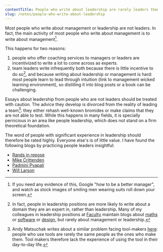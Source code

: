 ```yaml
---
contentTitle: People who write about leadership are rarely leaders themselves
slug: /notes/people-who-write-about-leadership
---
```


Most people who write about management or leadership are not leaders. In fact, the main activity of most people who write about management is to write about management[^1].

This happens for two reasons: 
1. people who offer coaching services to managers or leaders are incentivized to write a lot to come across as experts.
2. team leaders write infrequently both because there is little incentive to do so[^2], and because writing about leadership or management is hard: most people learn to lead through intuition (link to management wicked learning environment), so distilling it into blog posts or a book can be challenging.

Essays about leadership from people who are not leaders should be treated with caution. The advice they develop is divorced from the reality of leading a team[^3]: they either rehash well-known bromides or make claims that they are not able to test. While this happens in many fields, it is specially pernicious in an area like people leadership, which does not stand on a firm theoretical foundation.

The word of people with significant experience in leadership should therefore be rated highly. Everyone else's is of little value. I have found the following blogs by practicing people leaders insightful:
- [Rands in repose](https://randsinrepose.com/)
- [Mike Crittenden](https://critter.blog/)
- [Padmini Pyapali](https://smallbigideas.substack.com/)
- [Will Larson](https://lethain.com/featured/)

[^1]: If you need any evidence of this, Google "how to be a better manager", and watch as stock images of smiling men wearing suits roll down your screen.
[^2]: In fact, people in leadership positions are more likely to write about a domain they are an expert in, rather than leadership. Many of my colleagues in leadership positions at [Faculty](https://faculty.ai) maintain blogs about [maths](https://tcbegley.com/blog) or [software](https://acroz.dev/) or [design](https://www.instagram.com/zerotodesign/), but rarely about management or leadership.
[^3]:  Andy Matsuchak writes about a similar problem facing tool-makers [here](https://notes.andymatuschak.org/z3H98n8DGZmu8XArqHZVsckyWvbTe8wK4kAt2): people who use tools are rarely the same people as the ones who make them. Tool makers therefore lack the experience of using the tool in their day-to-day life.
